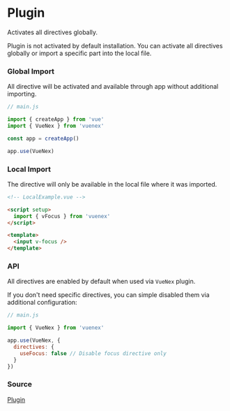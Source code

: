 # Plugin

Activates all directives globally.

Plugin is not activated by default installation. You can activate all directives globally or import a specific part into the local file.

### Global Import

All directive will be activated and available through app without additional importing.

```js
// main.js

import { createApp } from 'vue'
import { VueNex } from 'vuenex'

const app = createApp()

app.use(VueNex)
```

### Local Import

The directive will only be available in the local file where it was imported.

```html
<!-- LocalExample.vue -->

<script setup>
  import { vFocus } from 'vuenex'
</script>

<template>
  <input v-focus />
</template>
```

### API

All directives are enabled by default when used via `VueNex` plugin.

If you don't need specific directives, you can simple disabled them via additional configuration:

```js
// main.js

import { VueNex } from 'vuenex'

app.use(VueNex, {
  directives: {
    useFocus: false // Disable focus directive only
  }
})
```

### Source

[Plugin](index.js)
